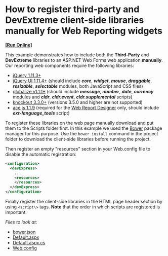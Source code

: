 # How to register third-party and DevExtreme client-side libraries manually for Web Reporting widgets 
<!-- run online -->
**[[Run Online]](https://codecentral.devexpress.com/340665015/)**
<!-- run online end -->

This example demonstrates how to include both the **Third\-Party** and **DevExtreme** libraries to an ASP.NET Web Forms web application **manually**. Our reporting web components require the following libraries:
- [jQuery 1.11.3+](http://jquery.com/)  
- [jQuery UI 1.11.4+](http://jqueryui.com/) (should include ***core***, ***widget***, ***mouse***, ***draggable***, ***resizable***, ***selectable*** modules, both JavaScript and CSS files)  
- [globalize v1.1.1+](https://github.com/jquery/globalize) (should include ***message***, ***number***, ***date***, ***currency*** modules and  ***cldr***, ***cldr.event***, ***cldr.supplemental*** scripts)  
- [knockout 3.3.0+](http://knockoutjs.com/)  (versions 3.5.0 and higher are not supported)
- [ace.js 1.1.9](http://ace.c9.io/) (required for the [Web Report Designer](https://documentation.devexpress.com/#XtraReports/CustomDocument17103) only, should include ***ext\-language\_tools*** script)  

To register these libraries on the web page manually download and put them to the Scripts folder first. In this example we used the [Bower](https://bower.io/) package manager for this purpose. Use the `bower install` command in the project folder to download the client-side libraries before running the project.

Then register an empty "resources" section in your Web.config file to disable the automatic registration:    
```xml  
<configuration>  
  <devExpress>  
    ...  
    <resources>  
    </resources>  
  </devExpress>  
</configuration>  
```  
 
Finally register the client-side libraries in the HTML page header section by using `<script\>` tags. **Note** that the order in which scripts are registered is important.  


<!-- default file list -->
*Files to look at*:

* [bower.json](./CS/T115434/bower.json)
* [Default.aspx](./CS/T115434/Default.aspx)
* [Default.aspx.cs](./CS/T115434/Default.aspx.cs)
* [Web.config](./CS/T115434/Web.config)
<!-- default file list end -->
